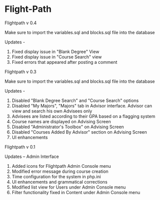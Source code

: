 # Flight-Path

Flightpath v 0.4

Make sure to import the variables.sql and blocks.sql file into the database

Updates - 

1. Fixed display issue in "Blank Degree" View
2. Fixed display issue in "Course Search" view
3. Fixed errors that appeared after posting a comment


Flightpath v 0.3

Make sure to import the variables.sql and blocks.sql file into the database

Updates - 

1. Disabled "Blank Degree Search" and "Course Search" options
2. Disabled "My Majors", "Majors" tab in Advisor interface. Advisor can view and search his own Advisees only
3. Advisees are listed according to their GPA based on a flagging system
4. Course names are displayed on Advising Screen
5. Disabled "Administrator's Toolbox" on Advising Screen  
6. Disabled "Courses Added By Advisor" section on Advising Screen 
7. UI enhancements


Flightpath v 0.1

Updates – Admin Interface

1.	Added icons for Flightpath Admin Console menu
2.	Modified error message during course creation
3.	Time configuration for the system in php.ini
4.	UI enhancements and grammatical corrections
5.	Modified list view for Users under Admin Console menu
6.	Filter functionality fixed in Content under Admin Console menu

